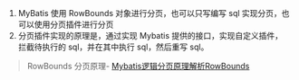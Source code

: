 1. MyBatis 使用 RowBounds 对象进行分页，也可以只写编写 sql 实现分页，也可以使用分页插件进行分页
2. 分页插件实现的原理是，通过实现 Mybatis 提供的接口，实现自定义插件，拦截待执行的 sql，并在其中执行 sql，然后重写 sql。

> RowBounds 分页原理- [Mybatis逻辑分页原理解析RowBounds](https://blog.csdn.net/qq924862077/article/details/52611848)